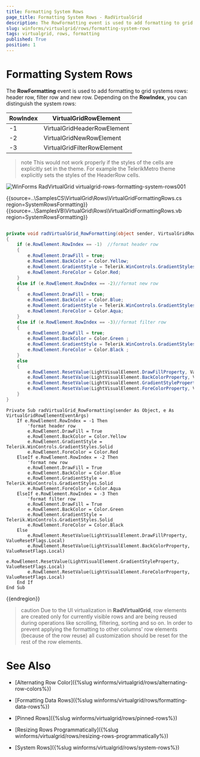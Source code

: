 ```yaml
---
title: Formatting System Rows
page_title: Formatting System Rows - RadVirtualGrid
description: The RowFormatting event is used to add formatting to grid systems rows - header row, filter row and new row.
slug: winforms/virtualgrid/rows/formatting-system-rows
tags: virtualgrid, rows, formatting
published: True
position: 1
---
```


# Formatting System Rows

The __RowFormatting__ event is used to add formatting to grid systems rows: header row, filter row and new row. Depending on the __RowIndex__, you can distinguish the system rows:

|RowIndex|VirtualGridRowElement|
|----|----|
|-1|VirtualGridHeaderRowElement|
|-2|VirtualGridNewRowElement|
|-3|VirtualGridFilterRowElement|

>note This would not work properly if the styles of the cells are explicitly set in the theme. For example the TelerikMetro theme explicitly sets the styles of the HeaderRow cells. 


![WinForms RadVirtualGrid virtualgrid-rows-formatting-system-rows001](images/virtualgrid-rows-formatting-system-rows001.png)

{{source=..\SamplesCS\VirtualGrid\Rows\VirtualGridFormattingRows.cs region=SystemRowsFormatting}} 
{{source=..\SamplesVB\VirtualGrid\Rows\VirtualGridFormattingRows.vb region=SystemRowsFormatting}} 

````C#
        
private void radVirtualGrid_RowFormatting(object sender, VirtualGridRowElementEventArgs e)
{
    if (e.RowElement.RowIndex == -1)  //format header row
    {
        e.RowElement.DrawFill = true;
        e.RowElement.BackColor = Color.Yellow;
        e.RowElement.GradientStyle = Telerik.WinControls.GradientStyles.Solid;
        e.RowElement.ForeColor = Color.Red;
    }
    else if (e.RowElement.RowIndex == -2)//format new row
    {
        e.RowElement.DrawFill = true;
        e.RowElement.BackColor = Color.Blue;
        e.RowElement.GradientStyle = Telerik.WinControls.GradientStyles.Solid;
        e.RowElement.ForeColor = Color.Aqua;
    }
    else if (e.RowElement.RowIndex == -3)//format filter row
    {
        e.RowElement.DrawFill = true;
        e.RowElement.BackColor = Color.Green ;
        e.RowElement.GradientStyle = Telerik.WinControls.GradientStyles.Solid;
        e.RowElement.ForeColor = Color.Black ;
    }
    else
    {
        e.RowElement.ResetValue(LightVisualElement.DrawFillProperty, ValueResetFlags.Local);
        e.RowElement.ResetValue(LightVisualElement.BackColorProperty, ValueResetFlags.Local);
        e.RowElement.ResetValue(LightVisualElement.GradientStyleProperty, ValueResetFlags.Local);
        e.RowElement.ResetValue(LightVisualElement.ForeColorProperty, ValueResetFlags.Local);
    }
}

````
````VB.NET
Private Sub radVirtualGrid_RowFormatting(sender As Object, e As VirtualGridRowElementEventArgs)
    If e.RowElement.RowIndex = -1 Then
        'format header row
        e.RowElement.DrawFill = True
        e.RowElement.BackColor = Color.Yellow
        e.RowElement.GradientStyle = Telerik.WinControls.GradientStyles.Solid
        e.RowElement.ForeColor = Color.Red
    ElseIf e.RowElement.RowIndex = -2 Then
        'format new row
        e.RowElement.DrawFill = True
        e.RowElement.BackColor = Color.Blue
        e.RowElement.GradientStyle = Telerik.WinControls.GradientStyles.Solid
        e.RowElement.ForeColor = Color.Aqua
    ElseIf e.RowElement.RowIndex = -3 Then
        'format filter row
        e.RowElement.DrawFill = True
        e.RowElement.BackColor = Color.Green
        e.RowElement.GradientStyle = Telerik.WinControls.GradientStyles.Solid
        e.RowElement.ForeColor = Color.Black
    Else
        e.RowElement.ResetValue(LightVisualElement.DrawFillProperty, ValueResetFlags.Local)
        e.RowElement.ResetValue(LightVisualElement.BackColorProperty, ValueResetFlags.Local)
        e.RowElement.ResetValue(LightVisualElement.GradientStyleProperty, ValueResetFlags.Local)
        e.RowElement.ResetValue(LightVisualElement.ForeColorProperty, ValueResetFlags.Local)
    End If
End Sub

````

{{endregion}} 

>caution Due to the UI virtualization in __RadVirtualGrid__, row elements are created only for currently visible rows and are being reused during operations like scrolling, filtering, sorting and so on. In order to prevent applying the formatting to other columns' row elements (because of the row reuse) all customization should be reset for the rest of the row elements.

# See Also
* [Alternating Row Color]({%slug winforms/virtualgrid/rows/alternating-row-colors%})

* [Formatting Data Rows]({%slug winforms/virtualgrid/rows/formatting-data-rows%})

* [Pinned Rows]({%slug winforms/virtualgrid/rows/pinned-rows%})

* [Resizing Rows Programmatically]({%slug winforms/virtualgrid/rows/resizing-rows-programmatically%})

* [System Rows]({%slug winforms/virtualgrid/rows/system-rows%})

